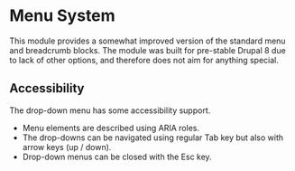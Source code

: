 # Menu System
This module provides a somewhat improved version of the standard menu and breadcrumb blocks. 
The module was built for pre-stable Drupal 8 due to lack of other options, and therefore does not aim for anything special.

## Accessibility
The drop-down menu has some accessibility support.

- Menu elements are described using ARIA roles.
- The drop-downs can be navigated using regular Tab key but also with arrow keys (up / down).
- Drop-down menus can be closed with the Esc key.
